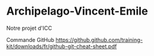 # Archipelago-Vincent-Emile
Notre projet d'ICC

Commande GitHub
https://github.github.com/training-kit/downloads/fr/github-git-cheat-sheet.pdf
